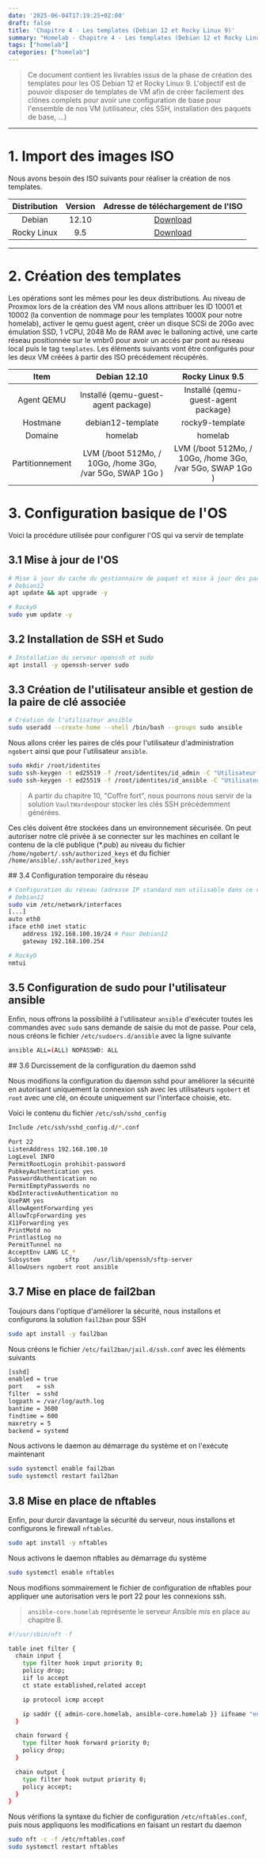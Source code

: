 ```yaml
---
date: '2025-06-04T17:19:25+02:00'
draft: false
title: 'Chapitre 4 - Les templates (Debian 12 et Rocky Linux 9)'
summary: "Homelab - Chapitre 4 - Les templates (Debian 12 et Rocky Linux 9)"
tags: ["homelab"]
categories: ["homelab"]
---
```


> Ce document contient les livrables issus de la phase de création des templates pour les OS Debian 12 et Rocky Linux 9. L'objectif est de pouvoir disposer de templates de VM afin de créer facilement des clônes complets pour avoir une configuration de base pour l'ensemble de nos VM (utilisateur, clés SSH, installation des paquets de base, ...)

---

# 1. Import des images ISO

Nous avons besoin des ISO suivants pour réaliser la création de nos templates.

| Distribution      | Version     | Adresse de téléchargement de l'ISO
|:-:    |:-:    |:-:
| Debian     | 12.10      | [Download]()
| Rocky Linux     | 9.5      | [Download](https://download.rockylinux.org/pub/rocky/9/isos/x86_64/Rocky-9.5-x86_64-dvd.iso)

---

# 2. Création des templates

Les opérations sont les mêmes pour les deux distributions. Au niveau de Proxmox lors de la création des VM nous allons attribuer les ID 10001 et 10002 (la convention de nommage pour les templates 1000X pour notre homelab), activer le qemu guest agent, créer un disque SCSi de 20Go avec émulation SSD, 1 vCPU, 2048 Mo de RAM avec le balloning activé, une carte réseau positionnée sur le vmbr0 pour avoir un accés par pont au réseau local puis le tag `templates`. Les éléments suivants vont être configurés pour les deux VM créées à partir des ISO précédement récupérés.

| Item      | Debian 12.10     | Rocky Linux 9.5
|:-:    |:-:    |:-:
| Agent QEMU   | Installé (qemu-guest-agent package)     | Installé (qemu-guest-agent package) 
| Hostmane     | debian12-template      | rocky9-template
| Domaine      | homelab                | homelab
| Partitionnement     | LVM (/boot 512Mo, / 10Go, /home 3Go, /var 5Go, SWAP 1Go )      | LVM (/boot 512Mo, / 10Go, /home 3Go, /var 5Go, SWAP 1Go )

# 3. Configuration basique de l'OS

Voici la procédure utilisée pour configurer l'OS qui va servir de template

## 3.1 Mise à jour de l'OS
```bash
# Mise à jour du cache du gestionnaire de paquet et mise à jour des packages
# Debian12
apt update && apt upgrade -y

# Rocky9
sudo yum update -y
```

## 3.2 Installation de SSH et Sudo

```bash
# Installation du serveur openssh et sudo
apt install -y openssh-server sudo
```

## 3.3 Création de l'utilisateur ansible et gestion de la paire de clé associée

```bash
# Création de l'utilisateur ansible
sudo useradd --create-home --shell /bin/bash --groups sudo ansible
```

Nous allons créer les paires de clés pour l'utilisateur d'administration `ngobert` ainsi que pour l'utilisateur `ansible`.

```bash
sudo mkdir /root/identites
sudo ssh-keygen -t ed25519 -f /root/identites/id_admin -C "Utilisateur d'administration"
sudo ssh-keygen -t ed25519 -f /root/identites/id_ansible -C "Utilisateur Ansible"
```

> A partir du chapitre 10, "Coffre fort", nous pourrons nous servir de la solution `VaultWarden`pour stocker les clés SSH précédemment générées.

Ces clés doivent être stockées dans un environnement sécurisée. On peut autoriser notre clé privée à se connecter sur les machines en collant le contenu de la clé publique (*.pub) au niveau du fichier `/home/ngobert/.ssh/authorized_keys` et du fichier `/home/ansible/.ssh/authorized_keys`

## 3.4 Configuration temporaire du réseau

```bash
# Configuration du réseau (adresse IP standard non utilisable dans ce contexte)
# Debian12
sudo vim /etc/network/interfaces
[...]
auto eth0
iface eth0 inet static
    address 192.168.100.10/24 # Pour Debian12
    gateway 192.168.100.254

# Rocky9
nmtui
```

## 3.5 Configuration de sudo pour l'utilisateur ansible

Enfin, nous offrons la possibilité à l'utilisateur `ansible` d'exécuter toutes les commandes avec `sudo` sans demande de saisie du mot de passe. Pour cela, nous créons le fichier `/etc/sudoers.d/ansible` avec la ligne suivante

```bash
ansible ALL=(ALL) NOPASSWD: ALL
```

## 3.6 Durcissement de la configuration du daemon sshd

Nous modifions la configuration du daemon sshd pour améliorer la sécurité en autorisant uniquement la connexion ssh avec les utilisateurs `ngobert` et `root` avec une clé, on écoute uniquement sur l'interface choisie, etc.

Voici le contenu du fichier `/etc/ssh/sshd_config`

```bash
Include /etc/ssh/sshd_config.d/*.conf

Port 22
ListenAddress 192.168.100.10
LogLevel INFO
PermitRootLogin prohibit-password
PubkeyAuthentication yes
PasswordAuthentication no
PermitEmptyPasswords no
KbdInteractiveAuthentication no
UsePAM yes
AllowAgentForwarding yes
AllowTcpForwarding yes
X11Forwarding yes
PrintMotd no
PrintlastLog no
PermitTunnel no
AcceptEnv LANG LC_*
Subsystem       sftp    /usr/lib/openssh/sftp-server
AllowUsers ngobert root ansible
```

## 3.7 Mise en place de fail2ban

Toujours dans l'optique d'améliorer la sécurité, nous installons et configurons la solution `fail2ban` pour SSH

```bash
sudo apt install -y fail2ban
```

Nous créons le fichier `/etc/fail2ban/jail.d/ssh.conf` avec les éléments suivants

```bash
[sshd]
enabled = true
port    = ssh
filter  = sshd
logpath = /var/log/auth.log
bantime = 3600
findtime = 600
maxretry = 5
backend = systemd
```

Nous activons le daemon au démarrage du système et on l'exécute maintenant

```bash
sudo systemctl enable fail2ban
sudo systemctl restart fail2ban
```

## 3.8 Mise en place de nftables

Enfin, pour durcir davantage la sécurité du serveur, nous installons et configurons le firewall `nftables`.

```bash
sudo apt install -y nftables
```

Nous activons le daemon nftables au démarrage du système

```bash
sudo systemctl enable nftables
```

Nous modifions sommairement le fichier de configuration de nftables pour appliquer une autorisation vers le port 22 pour les connexions ssh.

> `ansible-core.homelab` représente le serveur Ansible mis en place au chapitre 8.

```bash
#!/usr/sbin/nft -f

table inet filter {
  chain input {
    type filter hook input priority 0;
    policy drop;
    iif lo accept
    ct state established,related accept

    ip protocol icmp accept

    ip saddr {{ admin-core.homelab, ansible-core.homelab }} iifname "ens19" tcp dport 22 accept
  }

  chain forward {
    type filter hook forward priority 0;
    policy drop;
  }

  chain output {
    type filter hook output priority 0;
    policy accept;
  }
}
```

Nous vérifions la syntaxe du fichier de configuration `/etc/nftables.conf`, puis nous appliquons les modifications en faisant un restart du daemon

```bash
sudo nft -c -f /etc/nftables.conf
sudo systemctl restart nftables
```